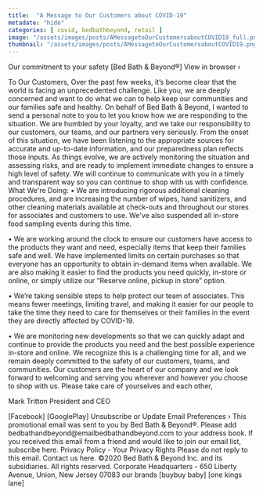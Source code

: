 ```yaml
---
title:  "A Message to Our Customers about COVID-19"
metadate: "hide"
categories: [ covid, bedbathbeyond, retail ]
image: "/assets/images/posts/AMessagetoOurCustomersaboutCOVID19_full.png"
thumbnail: "/assets/images/posts/AMessagetoOurCustomersaboutCOVID19.png"
---
```


Our commitment to your safety
[Bed Bath & Beyond®]
View in browser ›


To Our Customers,
Over the past few weeks, it’s become clear that the world is facing an unprecedented challenge. Like you, we are deeply concerned and want to do what we can to help keep our communities and our families safe and healthy.
On behalf of Bed Bath & Beyond, I wanted to send a personal note to you to let you know how we are responding to the situation. We are humbled by your loyalty, and we take our responsibility to our customers, our teams, and our partners very seriously.
From the onset of this situation, we have been listening to the appropriate sources for accurate and up-to-date information, and our preparedness plan reflects those inputs. As things evolve, we are actively monitoring the situation and assessing risks, and are ready to implement immediate changes to ensure a high level of safety. We will continue to communicate with you in a timely and transparent way so you can continue to shop with us with confidence.
What We're Doing:
• We are introducing rigorous additional cleaning procedures, and are increasing the number of wipes, hand sanitizers, and other cleaning materials available at check-outs and throughout our stores for associates and customers to use. We've also suspended all in-store food sampling events during this time.

• We are working around the clock to ensure our customers have access to the products they want and need, especially items that keep their families safe and well. We have implemented limits on certain purchases so that everyone has an opportunity to obtain in-demand items when available. We are also making it easier to find the products you need quickly, in-store or online, or simply utilize our “Reserve online, pickup in store” option.

• We’re taking sensible steps to help protect our team of associates. This means fewer meetings, limiting travel, and making it easier for our people to take the time they need to care for themselves or their families in the event they are directly affected by COVID-19.

• We are monitoring new developments so that we can quickly adapt and continue to provide the products you need and the best possible experience in-store and online.
We recognize this is a challenging time for all, and we remain deeply committed to the safety of our customers, teams, and communities.
Our customers are the heart of our company and we look forward to welcoming and serving you wherever and however you choose to shop with us.
Please take care of yourselves and each other,

Mark Tritton
President and CEO

[Facebook]
[GooglePlay]
Unsubscribe or Update Email Preferences  ›
This promotional email was sent to you by Bed Bath & Beyond®.
Please add bedbathandbeyond​@​emailbedbathandbeyond​.​com to your address book.
If you received this email from a friend and would like to join our email list, subscribe here.
Privacy Policy - Your Privacy Rights
Please do not reply to this email. Contact us here.
©2020 Bed Bath & Beyond Inc. and its subsidiaries. All rights reserved.
Corporate Headquarters - 650 Liberty Avenue, Union, New Jersey 07083
our brands
[buybuy baby]
[one kings lane]


